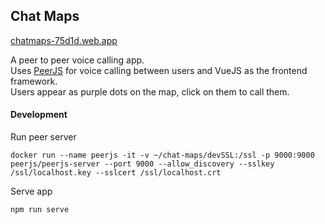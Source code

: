 ## Chat Maps
[chatmaps-75d1d.web.app](https://chatmaps-75d1d.web.app)

A peer to peer voice calling app.  
Uses [PeerJS](https://peerjs.com/) for voice calling between users and VueJS as the frontend framework.  
Users appear as purple dots on the map, click on them to call them.

#### Development
Run peer server
```
docker run --name peerjs -it -v ~/chat-maps/devSSL:/ssl -p 9000:9000 peerjs/peerjs-server --port 9000 --allow_discovery --sslkey /ssl/localhost.key --sslcert /ssl/localhost.crt
```
Serve app
```
npm run serve
```

